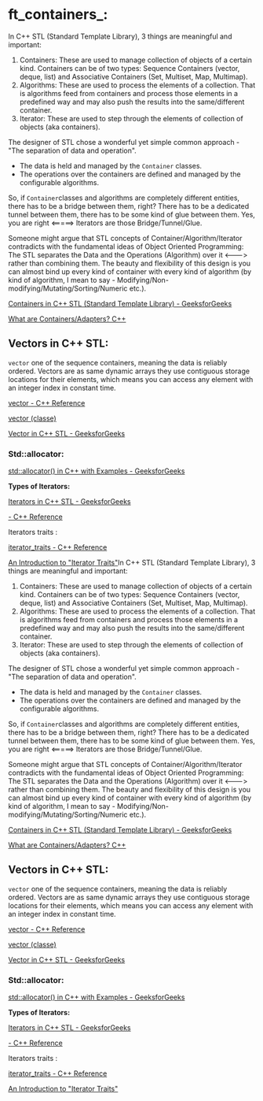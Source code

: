 # ft_containers_:

In C++ STL (Standard Template Library), 3 things are meaningful and important:

1. Containers: These are used to manage collection of objects of a certain kind. Containers can be of two types: Sequence Containers (vector, deque, list) and Associative Containers (Set, Multiset, Map, Multimap).
2. Algorithms: These are used to process the elements of a collection. That is algorithms feed from containers and process those elements in a predefined way and may also push the results into the same/different container.
3. Iterator: These are used to step through the elements of collection of objects (aka containers).

The designer of STL chose a wonderful yet simple common approach - "The separation of data and operation".

- The data is held and managed by the `Container` classes.
- The operations over the containers are defined and managed by the configurable algorithms.

So, if `Container`classes and algorithms are completely different entities, there has to be a bridge between them, right? There has to be a dedicated tunnel between them, there has to be some kind of glue between them. Yes, you are right <=====> Iterators are those Bridge/Tunnel/Glue.

Someone might argue that STL concepts of Container/Algorithm/Iterator contradicts with the fundamental ideas of Object Oriented Programming: The STL separates the Data and the Operations (Algorithm) over it <---> rather than combining them. The beauty and flexibility of this design is you can almost bind up every kind of container with every kind of algorithm (by kind of algorithm, I mean to say - Modifying/Non-modifying/Mutating/Sorting/Numeric etc.).

[Containers in C++ STL (Standard Template Library) - GeeksforGeeks](https://www.geeksforgeeks.org/containers-cpp-stl/)

[What are Containers/Adapters? C++](https://stackoverflow.com/questions/3873802/what-are-containers-adapters-c)

## Vectors in C++ STL:

`vector` one of the sequence containers, meaning the data is reliably ordered.  Vectors are as same dynamic arrays they use contiguous storage locations for their elements, which means you can access any element with an integer index in constant time.

[vector - C++ Reference](https://cplusplus.com/reference/vector/vector/)

[vector (classe)](https://docs.microsoft.com/fr-fr/cpp/standard-library/vector-class?view=msvc-160&viewFallbackFrom=vs-2019)

[Vector in C++ STL - GeeksforGeeks](https://www.geeksforgeeks.org/vector-in-cpp-stl/)

### Std::allocator:

[std::allocator() in C++ with Examples - GeeksforGeeks](https://www.geeksforgeeks.org/stdallocator-in-cpp-with-examples/)

**Types of Iterators:**

[Iterators in C++ STL - GeeksforGeeks](https://www.geeksforgeeks.org/iterators-c-stl/?ref=lbp)

[- C++ Reference](https://cplusplus.com/reference/iterator/)

Iterators traits :

[iterator_traits - C++ Reference](https://www.cplusplus.com/reference/iterator/iterator_traits/)

[An Introduction to "Iterator Traits"](https://www.codeproject.com/Articles/36530/An-Introduction-to-Iterator-Traits)In C++ STL (Standard Template Library), 3 things are meaningful and important:

1. Containers: These are used to manage collection of objects of a certain kind. Containers can be of two types: Sequence Containers (vector, deque, list) and Associative Containers (Set, Multiset, Map, Multimap).
2. Algorithms: These are used to process the elements of a collection. That is algorithms feed from containers and process those elements in a predefined way and may also push the results into the same/different container.
3. Iterator: These are used to step through the elements of collection of objects (aka containers).

The designer of STL chose a wonderful yet simple common approach - "The separation of data and operation".

- The data is held and managed by the `Container` classes.
- The operations over the containers are defined and managed by the configurable algorithms.

So, if `Container`classes and algorithms are completely different entities, there has to be a bridge between them, right? There has to be a dedicated tunnel between them, there has to be some kind of glue between them. Yes, you are right <=====> Iterators are those Bridge/Tunnel/Glue.

Someone might argue that STL concepts of Container/Algorithm/Iterator contradicts with the fundamental ideas of Object Oriented Programming: The STL separates the Data and the Operations (Algorithm) over it <---> rather than combining them. The beauty and flexibility of this design is you can almost bind up every kind of container with every kind of algorithm (by kind of algorithm, I mean to say - Modifying/Non-modifying/Mutating/Sorting/Numeric etc.).

[Containers in C++ STL (Standard Template Library) - GeeksforGeeks](https://www.geeksforgeeks.org/containers-cpp-stl/)

[What are Containers/Adapters? C++](https://stackoverflow.com/questions/3873802/what-are-containers-adapters-c)

## Vectors in C++ STL:

`vector` one of the sequence containers, meaning the data is reliably ordered.  Vectors are as same dynamic arrays they use contiguous storage locations for their elements, which means you can access any element with an integer index in constant time.

[vector - C++ Reference](https://cplusplus.com/reference/vector/vector/)

[vector (classe)](https://docs.microsoft.com/fr-fr/cpp/standard-library/vector-class?view=msvc-160&viewFallbackFrom=vs-2019)

[Vector in C++ STL - GeeksforGeeks](https://www.geeksforgeeks.org/vector-in-cpp-stl/)

### Std::allocator:

[std::allocator() in C++ with Examples - GeeksforGeeks](https://www.geeksforgeeks.org/stdallocator-in-cpp-with-examples/)

**Types of Iterators:**

[Iterators in C++ STL - GeeksforGeeks](https://www.geeksforgeeks.org/iterators-c-stl/?ref=lbp)

[- C++ Reference](https://cplusplus.com/reference/iterator/)

Iterators traits :

[iterator_traits - C++ Reference](https://www.cplusplus.com/reference/iterator/iterator_traits/)

[An Introduction to "Iterator Traits"](https://www.codeproject.com/Articles/36530/An-Introduction-to-Iterator-Traits)